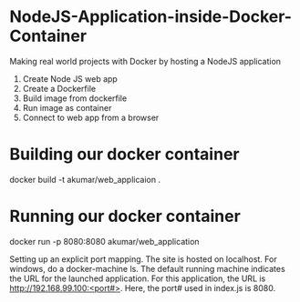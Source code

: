 # NodeJS-Application-inside-Docker-Container
Making real world projects with Docker by hosting a NodeJS application
1. Create Node JS web app
2. Create a Dockerfile
3. Build image from dockerfile
4. Run image as container
5. Connect to web app from a browser 

# Building our docker container
docker build -t akumar/web_applicaion .

# Running our docker container
docker run -p 8080:8080 akumar/web_application

Setting up an explicit port mapping. The site is hosted on localhost. For windows, do a docker-machine ls. The default running machine indicates the URL for the launched application. For this application, the URL is http://192.168.99.100:<port#>. Here, the port# used in index.js is 8080.
